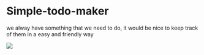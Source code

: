 # Simple-todo-maker
we alway have something that we need to do, it would be nice to keep track of them in a easy and friendly way

![](name-of-giphy.gif)
